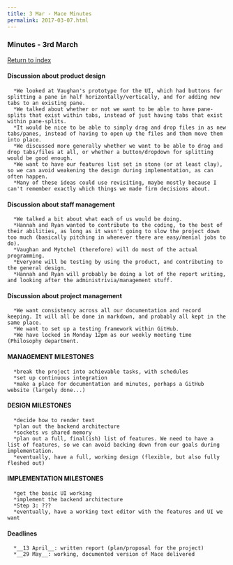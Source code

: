 ```yaml
---
title: 3 Mar - Mace Minutes
permalink: 2017-03-07.html
---
```


### Minutes - 3rd March

[Return to index](../index.html)
    
#### Discussion about product design
      *We looked at Vaughan's prototype for the UI, which had buttons for splitting a pane in half horizontally/vertically, and for adding new tabs to an existing pane.
      *We talked about whether or not we want to be able to have pane-splits that exist within tabs, instead of just having tabs that exist within pane-splits.
      *It would be nice to be able to simply drag and drop files in as new tabs/panes, instead of having to open up the files and them move them into place.
      *We discussed more generally whether we want to be able to drag and drop tabs/files at all, or whether a button/dropdown for splitting would be good enough.
      *We want to have our features list set in stone (or at least clay), so we can avoid weakening the design during implementation, as can often happen.
      *Many of these ideas could use revisiting, maybe mostly because I can't remember exactly which things we made firm decisions about.

#### Discussion about staff management
      *We talked a bit about what each of us would be doing.
      *Hannah and Ryan wanted to contribute to the coding, to the best of their abilities, as long as it wasn't going to slow the project down too much (basically pitching in whenever there are easy/menial jobs to do).
      *Vaughan and Mytchel (therefore) will do most of the actual programming.
      *Everyone will be testing by using the product, and contributing to the general design.
      *Hannah and Ryan will probably be doing a lot of the report writing, and looking after the administrivia/management stuff.

#### Discussion about project management
      *We want consistency across all our documentation and record keeping. It will all be done in markdown, and probably all kept in the same place.
      *We want to set up a testing framework within GitHub.
      *We have locked in Monday 12pm as our weekly meeting time (Philosophy department.

#### MANAGEMENT MILESTONES
      *break the project into achievable tasks, with schedules
      *set up continuous integration
      *make a place for documentation and minutes, perhaps a GitHub website (largely done...)

#### DESIGN MILESTONES
      *decide how to render text
      *plan out the backend architecture
      *sockets vs shared memory
      *plan out a full, final(ish) list of features. We need to have a list of features, so we can avoid backing down from our goals during implementation.
      *eventually, have a full, working design (flexible, but also fully fleshed out)

#### IMPLEMENTATION MILESTONES
      *get the basic UI working
      *implement the backend architecture
      *Step 3: ???
      *eventually, have a working text editor with the features and UI we want

#### __Deadlines__
      *__13 April__: written report (plan/proposal for the project)
      *__29 May__: working, documented version of Mace delivered

